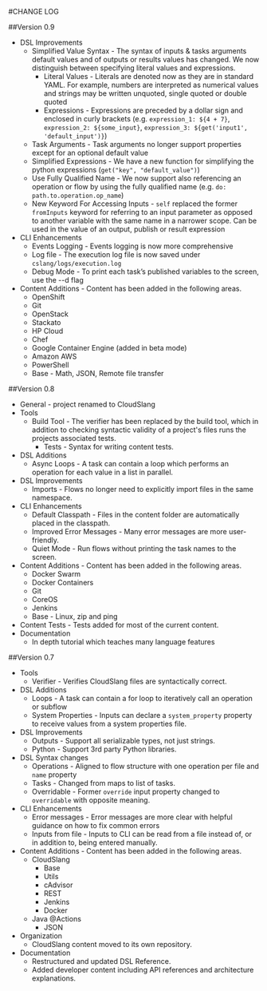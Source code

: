 #CHANGE LOG

##Version 0.9

+ DSL Improvements
	+ Simplified Value Syntax - The syntax of inputs & tasks arguments default values and of outputs or results values has changed. We now distinguish between specifying literal values and expressions.
	    + Literal Values - Literals are denoted now as they are in standard YAML. For example, numbers are interpreted as numerical values and strings may be written unquoted, single quoted or double quoted
	    + Expressions - Expressions are preceded by a dollar sign and enclosed in curly brackets (e.g. `expression_1: ${4 + 7}`, `expression_2: ${some_input}`, `expression_3: ${get('input1', 'default_input')}`)
	+ Task Arguments - Task arguments no longer support properties except for an optional default value
	+ Simplified Expressions - We have a new function for simplifying the python expressions (`get("key", "default_value")`)
	+ Use Fully Qualified Name - We now support also referencing an operation or flow by using the fully qualified name (e.g. `do: path.to.operation.op_name`)
	+ New Keyword For Accessing Inputs - `self` replaced the former `fromInputs` keyword for referring to an input parameter as opposed to another variable with the same name in a narrower scope. Can be used in the value of an output, publish or result expression
+ CLI Enhancements
	+  Events Logging - Events logging is now more comprehensive
	+  Log file - The execution log file is now saved under `cslang/logs/execution.log`
	+  Debug Mode - To print each task’s published variables to the screen, use the --d flag
+ Content Additions - Content has been added in the following areas.
	+ OpenShift
    + Git
    + OpenStack
    + Stackato
    + HP Cloud
    + Chef
    + Google Container Engine (added in beta mode)
	+ Amazon AWS
	+ PowerShell
	+ Base - Math, JSON, Remote file transfer

##Version 0.8

+ General - project renamed to CloudSlang
+ Tools
	+ Build Tool - The verifier has been replaced by the build tool, which in addition to checking syntactic validity of a project's files runs the projects associated tests.
		+ Tests - Syntax for writing content tests. 
+ DSL Additions
	+ Async Loops - A task can contain a loop which performs an operation for each value in a list in parallel. 
+ DSL Improvements
	+ Imports - Flows no longer need to explicitly import files in the same namespace.
+ CLI Enhancements
	+  Default Classpath - Files in the content folder are automatically placed in the classpath.
	+  Improved Error Messages - Many error messages are more user-friendly. 
	+  Quiet Mode - Run flows without printing the task names to the screen.
+ Content Additions - Content has been added in the following areas.
	+ Docker Swarm
	+ Docker Containers
	+ Git
	+ CoreOS
	+ Jenkins
	+ Base - Linux, zip and ping
+ Content Tests - Tests added for most of the current content.
+ Documentation
	+ In depth tutorial which teaches many language features 	

##Version 0.7

+ Tools
	+ Verifier - Verifies CloudSlang files are syntactically correct.
+ DSL Additions
	+ Loops - A task can contain a for loop to iteratively call an operation or subflow
	+ System Properties - Inputs can declare a `system_property` property to receive values from a system properties file. 
+ DSL Improvements
	+ Outputs - Support all serializable types, not just strings.
	+ Python - Support 3rd party Python libraries.
+ DSL Syntax changes
	+ Operations - Aligned to flow structure with one operation per file and `name` property 
	+ Tasks - Changed from maps to list of tasks.
	+ Overridable - Former `override` input property changed to `overridable` with opposite meaning. 
+ CLI Enhancements
	+ Error messages - Error messages are more clear with helpful guidance on how to fix common errors
	+ Inputs from file - Inputs to CLI can be read from a file instead of, or in addition to, being entered manually.
+ Content Additions - Content has been added in the following areas.
	+ CloudSlang
		+ Base
		+ Utils
		+ cAdvisor
		+ REST
		+ Jenkins
		+ Docker
	+ Java @Actions
		+ JSON
+ Organization
	+ CloudSlang content moved to its own repository.
+ Documentation
	+ Restructured and updated DSL Reference.
	+ Added developer content including API references and architecture explanations.


